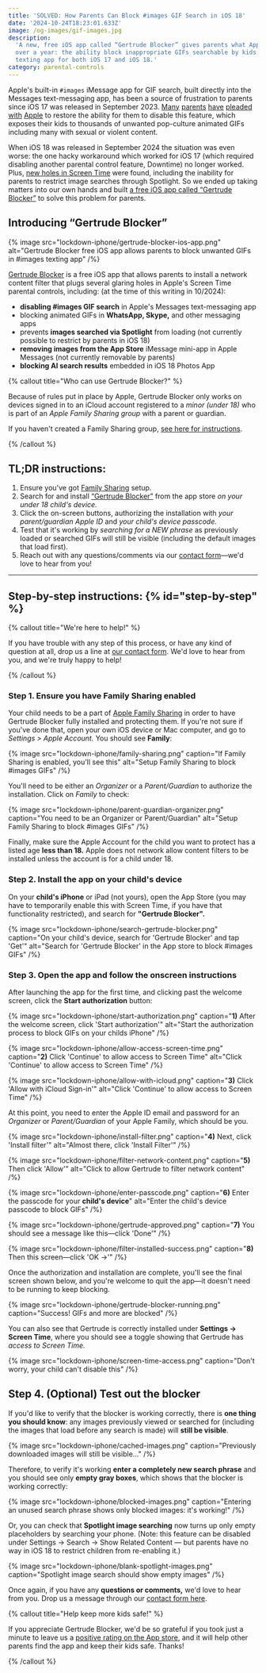 ```yaml
---
title: 'SOLVED: How Parents Can Block #images GIF Search in iOS 18'
date: '2024-10-24T18:23:01.633Z'
image: /og-images/gif-images.jpg
description:
  'A new, free iOS app called “Gertrude Blocker” gives parents what Apple has refused for
  over a year: the ability block inappropriate GIFs searchable by kids in the Messages
  texting app for both iOS 17 and iOS 18.'
category: parental-controls
---
```


Apple's built-in `#images` iMessage app for GIF search, built directly into the Messages
text-messaging app, has been a source of frustration to parents since iOS 17 was released
in September 2023. [Many](https://discussions.apple.com/thread/255165706)
[parents](https://discussions.apple.com/thread/254820669)
[have](https://discussions.apple.com/thread/254724878)
[pleaded](https://discussions.apple.com/thread/8117088)
[with](https://discussions.apple.com/thread/251774575)
[Apple](https://www.reddit.com/r/ios/comments/1c09fvp/how_to_block_images) to restore the
ability for them to disable this feature, which exposes their kids to thousands of
unwanted pop-culture animated GIFs including many with sexual or violent content.

When iOS 18 was released in September 2024 the situation was even worse: the one hacky
workaround which worked for iOS 17 (which required disabling another parental control
feature, Downtime) no longer worked. Plus,
[new holes in Screen Time](/blog/ios18-screentime-what-parents-should-know) were found,
including the inability for parents to restrict image searches through Spotlight. So we
ended up taking matters into our own hands and built
[a free iOS app called “Gertrude Blocker”](https://apps.apple.com/us/app/gertrude-blocker/id6736368820)
to solve this problem for parents.

## Introducing “Gertrude Blocker”

{% image src="lockdown-iphone/gertrude-blocker-ios-app.png" alt="Gertrude Blocker free iOS app allows parents to block unwanted GIFs in #images texting app" /%}

[Gertrude Blocker](https://apps.apple.com/us/app/gertrude-blocker/id6736368820) is a free
iOS app that allows parents to install a network content filter that plugs several glaring
holes in Apple's Screen Time parental controls, including: (at the time of this writing in
10/2024):

- **disabling #images GIF search** in Apple's Messages text-messaging app
- blocking animated GIFs in **WhatsApp, Skype,** and other messaging apps
- prevents **images searched via Spotlight** from loading (not currently possible to
  restrict by parents in iOS 18)
- **removing images from the App Store** iMessage mini-app in Apple Messages (not
  currently removable by parents)
- **blocking AI search results** embedded in iOS 18 Photos App

{% callout title="Who can use Gertrude Blocker?" %}

Because of rules put in place by Apple, Gertrude Blocker only works on devices signed in
to an iCloud account registered to a _minor (under 18)_ who is part of an _Apple Family
Sharing group_ with a parent or guardian.

If you haven't created a Family Sharing group,
[see here for instructions](https://support.apple.com/en-us/108380).

{% /callout %}

## TL;DR instructions:

1. Ensure you've got [Family Sharing](https://support.apple.com/en-us/108380) setup.
2. Search for and install
   [“Gertrude Blocker”](https://apps.apple.com/us/app/gertrude-blocker/id6736368820) from
   the app store _on your under 18 child's device._
3. Click the on-screen buttons, authorizing the installation with _your parent/guardian
   Apple ID_ and _your child's device passcode._
4. Test that it's working by _searching for a NEW phrase_ as previously loaded or searched
   GIFs will still be visible (including the default images that load first).
5. Reach out with any questions/comments via our [contact form](/contact)&mdash;we'd love
   to hear from you!

---

## Step-by-step instructions: {% id="step-by-step" %}

{% callout title="We're here to help!" %}

If you have trouble with any step of this process, or have any kind of question at all,
drop us a line at [our contact form](/contact). We'd love to hear from you, and we're
truly happy to help!

{% /callout %}

### Step 1. Ensure you have Family Sharing enabled

Your child needs to be a part of
[Apple Family Sharing](https://support.apple.com/en-us/108380) in order to have Gertrude
Blocker fully installed and protecting them. If you're not sure if you've done that, open
your own iOS device or Mac computer, and go to _Settings > Apple Account._ You should see
**Family**:

{% image src="lockdown-iphone/family-sharing.png" caption="If Family Sharing is enabled, you'll see this" alt="Setup Family Sharing to block #images GIFs" /%}

You'll need to be either an _Organizer_ or a _Parent/Guardian_ to authorize the
installation. Click on _Family_ to check:

{% image src="lockdown-iphone/parent-guardian-organizer.png" caption="You need to be an Organizer or Parent/Guardian" alt="Setup Family Sharing to block #images GIFs" /%}

Finally, make sure the Apple Account for the child you want to protect has a listed age
**less than 18.** Apple does not network allow content filters to be installed unless the
account is for a child under 18.

### Step 2. Install the app on your child's device

On your **child's iPhone** or iPad (not yours), open the App Store (you may have to
temporarily enable this with Screen Time, if you have that functionality restricted), and
search for **"Gertrude Blocker".**

{% image src="lockdown-iphone/search-gertrude-blocker.png" caption="On your child's device, search for 'Gertrude Blocker' and tap 'Get'" alt="Search for 'Gertrude Blocker' in the App store to block #images GIFs" /%}

### Step 3. Open the app and follow the onscreen instructions

After launching the app for the first time, and clicking past the welcome screen, click
the **Start authorization** button:

{% image src="lockdown-iphone/start-authorization.png" caption="<b>1)</b> After the welcome screen, click 'Start authorization'" alt="Start the authorization process to block GIFs on your childs iPhone" /%}

{% image src="lockdown-iphone/allow-access-screen-time.png" caption="<b>2)</b> Click 'Continue' to allow access to Screen Time" alt="Click 'Continue' to allow access to Screen Time" /%}

{% image src="lockdown-iphone/allow-with-icloud.png" caption="<b>3)</b> Click 'Allow with iCloud Sign-in'" alt="Click 'Continue' to allow access to Screen Time" /%}

At this point, you need to enter the Apple ID email and password for an _Organizer_ or
_Parent/Guardian_ of your Apple Family, which should be you.

{% image src="lockdown-iphone/install-filter.png" caption="<b>4)</b> Next, click 'Install filter'" alt="Almost there, click 'Install Filter'" /%}

{% image src="lockdown-iphone/filter-network-content.png" caption="<b>5)</b> Then click 'Allow'" alt="Click to allow Gertrude to filter network content" /%}

{% image src="lockdown-iphone/enter-passcode.png" caption="<b>6)</b> Enter the passcode for your <b>child's device</b>" alt="Enter the child's device passcode to block GIFs" /%}

{% image src="lockdown-iphone/gertrude-approved.png" caption="<b>7)</b> You should see a message like this&mdash;click 'Done'" /%}

{% image src="lockdown-iphone/filter-installed-success.png" caption="<b>8)</b> Then this screen&mdash;click 'OK &rarr;'" /%}

Once the authorization and installation are complete, you'll see the final screen shown
below, and you're welcome to quit the app&mdash;it doesn't need to be running to keep
blocking.

{% image src="lockdown-iphone/gertrude-blocker-running.png" caption="Success! GIFs and more are blocked" /%}

You can also see that Gertrude is correctly installed under **Settings -> Screen Time**,
where you should see a toggle showing that Gertrude has _access to Screen Time._

{% image src="lockdown-iphone/screen-time-access.png" caption="Don't worry, your child can't disable this" /%}

## Step 4. (Optional) Test out the blocker

If you'd like to verify that the blocker is working correctly, there is **one thing you
should know**: any images previously viewed or searched for (including the images that
load before any search is made) will **still be visible**.

{% image src="lockdown-iphone/cached-images.png" caption="Previously downloaded images will still be visible..." /%}

Therefore, to verify it's working **enter a completely new search phrase** and you should
see only **empty gray boxes**, which shows that the blocker is working correctly:

{% image src="lockdown-iphone/blocked-images.png" caption="Entering an unused search phrase shows only blocked images: it's working!" /%}

Or, you can check that **Spotlight image searching** now turns up only empty placeholders
by searching your phone. (Note: this feature can be disabled under Settings -> Search ->
Show Related Content &mdash; but parents have no way in iOS 18 to restrict children from
re-enabling it.)

{% image src="lockdown-iphone/blank-spotlight-images.png" caption="Spotlight image search should show empty images" /%}

Once again, if you have any **questions or comments,** we'd love to hear from you. Drop us
a message through our [contact form here](/contact).

{% callout title="Help keep more kids safe!" %}

If you appreciate Gertrude Blocker, we'd be so grateful if you took just a minute to leave
us a
[positive rating on the App store,](https://apps.apple.com/us/app/gertrude-blocker/id6736368820)
and it will help other parents find the app and keep their kids safe. Thanks!

{% /callout %}
